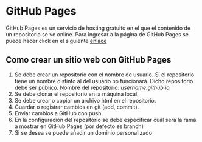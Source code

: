 # GitHub Pages

GitHub Pages es un servicio de hosting gratuito en el que el contenido de un repositorio se ve online. Para ingresar a la página de GitHub Pages se puede hacer click en el siguiente [enlace](https://pages.github.com/) 

## Como crear un sitio web con GitHub Pages

1. Se debe crear un repositorio con el nombre de usuario. Si el repositorio tiene un nombre distinto al del usuario no funcionará. Dicho repositorio debe ser público. Nombre del repositorio: *username.github.io*
2. Se debe clonar el repositorio en la máquina local.
3. Se debe crear o copiar un archivo html en el repositorio.
4. Guardar o registrar cambios en git (add, commit).
5. Enviar cambios a GitHub con push.
6. En la configuración del repositorio se debe especificar cuál será la rama a mostrar en GitHub Pages (por defecto es branch)
7. Si se desea se puede añadir un dominio personalizado
